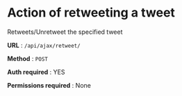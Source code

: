 # Action of retweeting a tweet

Retweets/Unretweet the specified tweet

**URL** : `/api/ajax/retweet/`

**Method** : `POST`

**Auth required** : YES

**Permissions required** : None